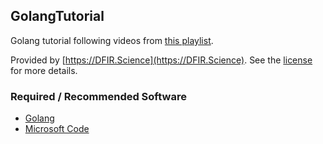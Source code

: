 ## GolangTutorial

Golang tutorial following videos from [this playlist](https://www.youtube.com/playlist?list=PLJu2iQtpGvv_uDt6p8VvImFUsyalmnxY4).

Provided by [https://DFIR.Science](https://DFIR.Science). See the [license](LICENSE.md) for more details.

### Required / Recommended Software

* [Golang](https://golang.org/)
* [Microsoft Code](https://code.visualstudio.com/)
